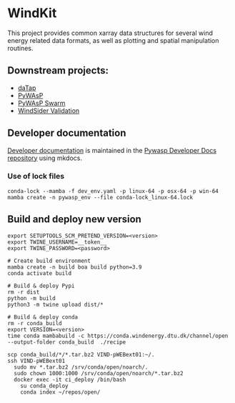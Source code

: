 # WindKit

This project provides common xarray data structures for several wind energy related data formats, as well as plotting and spatial manipulation routines.

## Downstream projects:

- [daTap](https://gitlab-internal.windenergy.dtu.dk/ram/software/tech-team/web-apps/daTap)
- [PyWAsP](https://gitlab-internal.windenergy.dtu.dk/ram/software/pywasp/pywasp)
- [PyWAsP Swarm](https://gitlab-internal.windenergy.dtu.dk/ram/software/pywasp/pywasp-swarm)
- [WindSider Validation](https://gitlab.windenergy.dtu.dk/windsider)

## Developer documentation

[Developer documentation](https://ram.pages-internal.windenergy.dtu.dk/software/pywasp/pywasp-developer-docs/) is maintained in the [Pywasp Developer Docs repository](https://gitlab-internal.windenergy.dtu.dk/ram/software/pywasp/pywasp-developer-docs) using mkdocs.

### Use of lock files

`conda-lock --mamba -f dev_env.yaml -p linux-64 -p osx-64 -p win-64`
`mamba create -n pywasp_env --file conda-lock_linux-64.lock`

## Build and deploy new version

```
export SETUPTOOLS_SCM_PRETEND_VERSION=<version>
export TWINE_USERNAME=__token__
export TWINE_PASSWORD=<password>

# Create build environment
mamba create -n build boa build python=3.9
conda activate build

# Build & deploy Pypi
rm -r dist
python -m build
python3 -m twine upload dist/*

# Build & deploy conda
rm -r conda_build
export VERSION=<version>
time conda mambabuild -c https://conda.windenergy.dtu.dk/channel/open --output-folder conda_build  ./recipe

scp conda_build/*/*.tar.bz2 VIND-pWEBext01:~/.
ssh VIND-pWEBext01
  sudo mv *.tar.bz2 /srv/conda/open/noarch/.
  sudo chown 1000:1000 /srv/conda/open/noarch/*.tar.bz2
  docker exec -it ci_deploy /bin/bash
    su conda_deploy
    conda index ~/repos/open/
```
